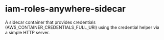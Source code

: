 # iam-roles-anywhere-sidecar
A sidecar container that provides credentials (AWS_CONTAINER_CREDENTIALS_FULL_URI) using the credential helper via a simple HTTP server.

